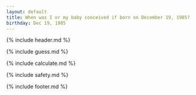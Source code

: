 ```yaml
---
layout: default
title: When was I or my baby conceived if born on December 19, 1905?
birthday: Dec 19, 1905
---
```


{% include header.md %}

{% include guess.md %}

{% include calculate.md %}

{% include safety.md %}

{% include footer.md %}



